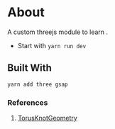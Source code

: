 # About

 A custom threejs module
 to learn .

- Start with `yarn run dev`

## Built With

```sh
yarn add three gsap
```

### References

1. [TorusKnotGeometry](https://threejs.org/docs/#api/en/geometries/TorusKnotGeometry)
